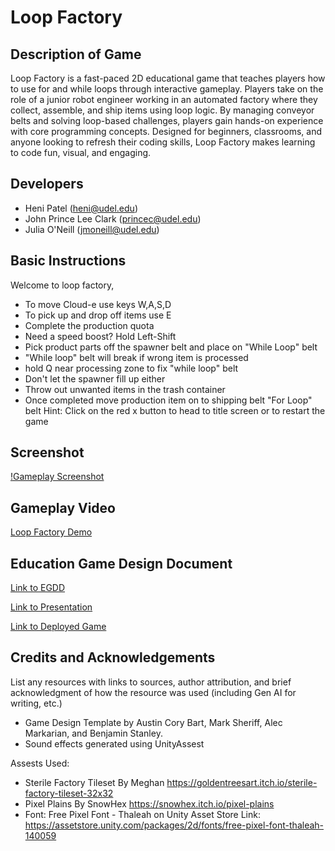 # Loop Factory
## Description of Game
Loop Factory is a fast-paced 2D educational game that teaches players how to use for and while loops through interactive gameplay. Players take on the role of a junior robot engineer working in an automated factory where they collect, assemble, and ship items using loop logic. By managing conveyor belts and solving loop-based challenges, players gain hands-on experience with core programming concepts. Designed for beginners, classrooms, and anyone looking to refresh their coding skills, Loop Factory makes learning to code fun, visual, and engaging.

## Developers
- Heni Patel (heni@udel.edu)
- John Prince Lee Clark (princec@udel.edu)
- Julia O'Neill (jmoneill@udel.edu)

## Basic Instructions
Welcome to loop factory,
- To move Cloud-e use keys W,A,S,D
- To pick up and drop off items use E
- Complete the production quota
- Need a speed boost? Hold Left-Shift
- Pick product parts off the spawner belt and place on "While Loop" belt
- "While loop" belt will break if wrong item is processed
- hold Q near processing zone to fix "while loop" belt
- Don't let the spawner fill up either 
- Throw out unwanted items in the trash container
- Once completed move production item on to shipping belt "For Loop" belt
Hint: Click on the red x button to head to title screen or to restart the game

## Screenshot
[!Gameplay Screenshot](https://drive.google.com/drive/u/0/folders/1dkkqYcCz8ExcnQybUn--dv8YaUixYQNQ)

## Gameplay Video
[Loop Factory Demo](https://drive.google.com/file/d/1jx06CFWCX4aK-m0zIg-Q5b09-fPlbJ3W/view?usp=drive_link)

## Education Game Design Document
[Link to EGDD](https://github.com/jmoneill15/LoopFactory/blob/main/docs/egdd.md)

[Link to Presentation](https://docs.google.com/presentation/d/13_ZpsK1MqemisgABrhUsXMVxl9Oe1ZfQofj8KyWqeS4/edit?usp=sharing)

[Link to Deployed Game](https://jmoneill15.github.io/LoopFactory/)

## Credits and Acknowledgements
List any resources with links to sources, author attribution, and brief acknowledgment of how the resource was used (including Gen AI for writing, etc.)
- Game Design Template by Austin Cory Bart, Mark Sheriff, Alec Markarian, and Benjamin Stanley.
- Sound effects generated using UnityAssest

Assests Used:
- Sterile Factory Tileset By Meghan https://goldentreesart.itch.io/sterile-factory-tileset-32x32
- Pixel Plains By SnowHex https://snowhex.itch.io/pixel-plains
- Font: Free Pixel Font - Thaleah on Unity Asset Store Link: https://assetstore.unity.com/packages/2d/fonts/free-pixel-font-thaleah-140059

